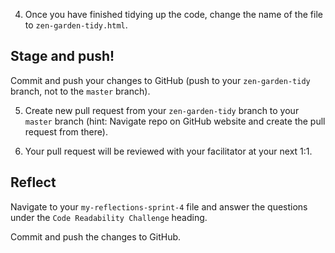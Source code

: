 
4.  Once you have finished tidying up the code, change the name of the file to `zen-garden-tidy.html`.

## Stage and push! 
Commit and push your changes to GitHub (push to your `zen-garden-tidy` branch, not to the `master` branch).

5. Create new pull request from your `zen-garden-tidy` branch to your `master` branch (hint: Navigate repo on GitHub website and create the pull request from there).  

6. Your pull request will be reviewed with your facilitator at your next 1:1. 


## Reflect 
Navigate to your `my-reflections-sprint-4` file and answer the questions under the `Code Readability Challenge` heading.

Commit and push the changes to GitHub.
